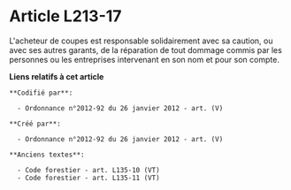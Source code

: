 # Article L213-17

L'acheteur de coupes est responsable solidairement avec sa caution, ou avec ses autres garants, de la réparation de tout
dommage commis par les personnes ou les entreprises intervenant en son nom et pour son compte.

**Liens relatifs à cet article**

	**Codifié par**:

	  - Ordonnance n°2012-92 du 26 janvier 2012 - art. (V)

	**Créé par**:

	  - Ordonnance n°2012-92 du 26 janvier 2012 - art. (V)

	**Anciens textes**:

	  - Code forestier - art. L135-10 (VT)
	  - Code forestier - art. L135-11 (VT)
